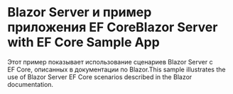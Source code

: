 # <a name="blazor-server-with-ef-core-sample-app"></a><span data-ttu-id="f9b26-101">Blazor Server и пример приложения EF Core</span><span class="sxs-lookup"><span data-stu-id="f9b26-101">Blazor Server with EF Core Sample App</span></span>

<span data-ttu-id="f9b26-102">Этот пример показывает использование сценариев Blazor Server с EF Core, описанных в документации по Blazor.</span><span class="sxs-lookup"><span data-stu-id="f9b26-102">This sample illustrates the use of Blazor Server EF Core scenarios described in the Blazor documentation.</span></span>
